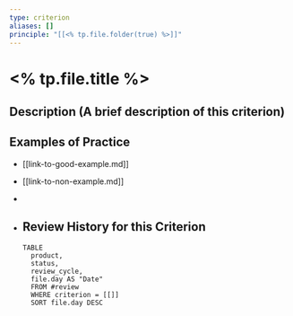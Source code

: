 ```yaml
---
type: criterion 
aliases: [] 
principle: "[[<% tp.file.folder(true) %>]]" 
--- 
```


# <% tp.file.title %> 

## Description (A brief description of this criterion) 

## Examples of Practice 
- [[link-to-good-example.md]] 
- [[link-to-non-example.md]] 
- 
- ## Review History for this Criterion 

  ```dataview 
  TABLE 
    product, 
    status, 
    review_cycle, 
    file.day AS "Date" 
    FROM #review 
    WHERE criterion = [[]] 
    SORT file.day DESC
    ```
    